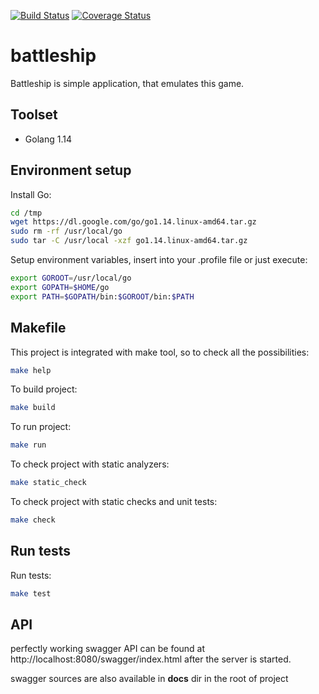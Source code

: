 [![Build Status](https://travis-ci.com/FluorescentTouch/battleship.svg?branch=master)](https://travis-ci.com/FluorescentTouch/battleship)
[![Coverage Status](https://coveralls.io/repos/github/FluorescentTouch/battleship/badge.svg?branch=master)](https://coveralls.io/github/FluorescentTouch/battleship?branch=master)

# battleship

Battleship is simple application, that emulates this game.

## Toolset

* Golang 1.14

## Environment setup

Install Go: 
```bash
cd /tmp
wget https://dl.google.com/go/go1.14.linux-amd64.tar.gz
sudo rm -rf /usr/local/go
sudo tar -C /usr/local -xzf go1.14.linux-amd64.tar.gz
``` 
Setup environment variables, insert into your .profile file or just execute: 
```bash
export GOROOT=/usr/local/go
export GOPATH=$HOME/go
export PATH=$GOPATH/bin:$GOROOT/bin:$PATH
```

## Makefile

This project is integrated with make tool, so to check all the possibilities:
```bash
make help
```

To build project:
```bash
make build
``` 
To run project:
```bash
make run
``` 
To check project with static analyzers:
```bash
make static_check
``` 
To check project with static checks and unit tests:
```bash
make check
```

## Run tests 

Run tests:
```bash
make test
```

## API

perfectly working swagger API can be found at 
http://localhost:8080/swagger/index.html after the server is started.

swagger sources are also available in **docs** dir in the root of project 


